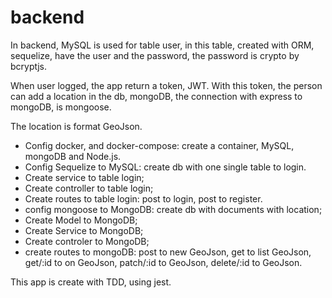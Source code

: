 # backend

In backend, MySQL is used for table user, in this table, created with ORM, sequelize, have the user and the password, the password is crypto by bcryptjs.

When user logged, the app return a token, JWT. With this token, the person can add a location in the db, mongoDB, the connection with express to mongoDB, is mongoose.

The location is format GeoJson.

- Config docker, and docker-compose:
    create a container, MySQL, mongoDB and Node.js.
- Config Sequelize to MySQL:
    create db with one single table to login.
- Create service to table login;
- Create controller to table login;
- Create routes to table login:
    post to login,
    post to register.
- config mongoose to MongoDB:
    create db with documents with location;
- Create Model to MongoDB;
- Create Service to MongoDB;
- Create controler to MongoDB;
- create routes to mongoDB:
    post to new GeoJson,
    get to list GeoJson,
    get/:id to on GeoJson,
    patch/:id to GeoJson,
    delete/:id to GeoJson.

This app is create with TDD, using jest.